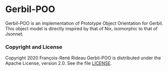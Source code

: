 # Gerbil-POO

Gerbil-POO is an implementation of Prototype Object Orientation for Gerbil.
This object model is directly inspired by that of Nix, isomorphic to that of Jsonnet.

### Copyright and License

Copyright 2020 François-René Rideau
Gerbil-POO is distributed under the Apache License, version 2.0. See the file [LICENSE](LICENSE).
